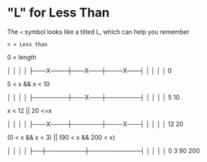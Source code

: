 
# "L" for Less Than

The `<` symbol looks like a tilted L, which can help you remember

`< = Less than`

0 < length

│        │       │        │
├───X────┼───X───┼────X───┤
│        │       │        │
0


5 < x && x < 10


│        │       │        │
├────────┼───X───┼────────┤
│        │       │        │
         5       10


x < 12 || 20 <=x

│        │       │        │
├───X────┼───────┼────X───┤
│        │       │        │
         12      20


(0 < x && x < 3) || (90 < x && 200 < x)

│  │         │            │
├──┼─────────┼────────────┤
│  │         │            │
0  3         90          200


